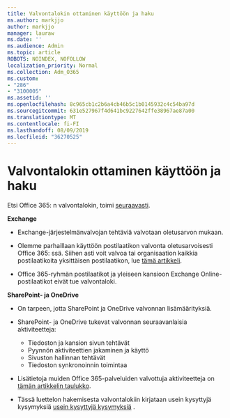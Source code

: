 ```yaml
---
title: Valvontalokin ottaminen käyttöön ja haku
ms.author: markjjo
author: markjjo
manager: lauraw
ms.date: ''
ms.audience: Admin
ms.topic: article
ROBOTS: NOINDEX, NOFOLLOW
localization_priority: Normal
ms.collection: Adm_O365
ms.custom:
- "286"
- "3100005"
ms.assetid: ''
ms.openlocfilehash: 8c965cb1c2b6a4cb46b5c1b0145932c4c54ba97d
ms.sourcegitcommit: 631e527967f4d641bc9227642ffe38967ae87a00
ms.translationtype: MT
ms.contentlocale: fi-FI
ms.lasthandoff: 08/09/2019
ms.locfileid: "36270525"
---
```

# <a name="enable-and-search-audit-log"></a>Valvontalokin ottaminen käyttöön ja haku

Etsi Office 365: n valvontalokin, toimi [seuraavasti](https://docs.microsoft.com/office365/securitycompliance/search-the-audit-log-in-security-and-compliance#search-the-audit-log).

**Exchange**

- Exchange-järjestelmänvalvojan tehtäviä valvotaan oletusarvon mukaan.

- Olemme parhaillaan käyttöön postilaatikon valvonta oletusarvoisesti Office 365: ssä. Siihen asti voit valvoa tai organisaation kaikkia postilaatikoita yksittäisen postilaatikon, lue [tämä artikkeli](https://docs.microsoft.com/office365/securitycompliance/enable-mailbox-auditing).

- Office 365-ryhmän postilaatikot ja yleiseen kansioon Exchange Online-postilaatikot eivät tue valvontaloki.

**SharePoint- ja OneDrive**

- On tarpeen, jotta SharePoint ja OneDrive valvonnan lisämäärityksiä.

- SharePoint- ja OneDrive tukevat valvonnan seuraavanlaisia aktiviteetteja:

    - Tiedoston ja kansion sivun tehtävät
    - Pyynnön aktiviteettien jakaminen ja käyttö
    - Sivuston hallinnan tehtävät
    - Tiedoston synkronoinnin toimintaa

- Lisätietoja muiden Office 365-palveluiden valvottuja aktiviteetteja on [tämän artikkelin taulukko](https://docs.microsoft.com/office365/securitycompliance/search-the-audit-log-in-security-and-compliance#audited-activities).

- Tässä luettelon hakemisesta valvontalokiin kirjataan usein kysyttyjä kysymyksiä [usein kysyttyjä kysymyksiä](https://docs.microsoft.com/office365/securitycompliance/search-the-audit-log-in-security-and-compliance#frequently-asked-questions) .